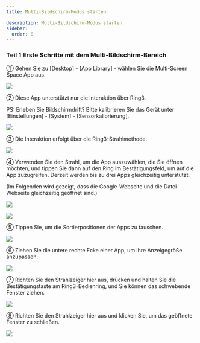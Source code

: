 ```yaml
---
title: Multi-Bildschirm-Modus starten

description: Multi-Bildschirm-Modus starten
sidebar:
  order: 8
---
```


### Teil 1 Erste Schritte mit dem Multi-Bildschirm-Bereich

① Gehen Sie zu \[Desktop] - \[App Library] - wählen Sie die Multi-Screen Space App aus.

![](public/images/air3/de/multi-screen-1.png)

② Diese App unterstützt nur die Interaktion über Ring3.

PS: Erleben Sie Bildschirmdrift? Bitte kalibrieren Sie das Gerät unter \[Einstellungen] - \[System] - \[Sensorkalibrierung].

![](public/images/air3/multi-screen-2.png)


③ Die Interaktion erfolgt über die Ring3-Strahlmethode.

![](public/images/air3/multi-screen-3.jpg)

④ Verwenden Sie den Strahl, um die App auszuwählen, die Sie öffnen möchten, und tippen Sie dann auf den Ring im Bestätigungsfeld, um auf die App zuzugreifen. Derzeit werden bis zu drei Apps gleichzeitig unterstützt.

(Im Folgenden wird gezeigt, dass die Google-Webseite und die Datei-Webseite gleichzeitig geöffnet sind.)

![](public/images/air3/multi-screen-4.jpg)

![](public/images/air3/multi-screen-5.jpg)

⑤ Tippen Sie, um die Sortierpositionen der Apps zu tauschen.

![](public/images/air3/multi-screen-6.jpg)

⑥ Ziehen Sie die untere rechte Ecke einer App, um ihre Anzeigegröße anzupassen.

![](public/images/air3/multi-screen-7.png)

⑦ Richten Sie den Strahlzeiger hier aus, drücken und halten Sie die Bestätigungstaste am Ring3-Bedienring, und Sie können das schwebende Fenster ziehen.

![](public/images/air3/multi-screen-8.png)

⑧ Richten Sie den Strahlzeiger hier aus und klicken Sie, um das geöffnete Fenster zu schließen.

![](public/images/air3/multi-screen-9.png)